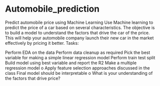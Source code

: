 # Automobile_prediction
Predict automobile price using Machine Learning Use Machine learning to predict the price of a car based on several characteristics. The objective is to build a model to understand the factors that drive the car of the price. This will help your automobile company launch their new car in the market effectively by pricing it better. Tasks:

Perform EDA on the data
Perform data cleanup as required
Pick the best variable for making a simple linear regression model
Perform train test split
Build model using best variable and report the R2
Make a multiple regression model o Apply feature selection approaches discussed in the class
Final model should be interpretable o What is your understanding of the factors that drive price?
